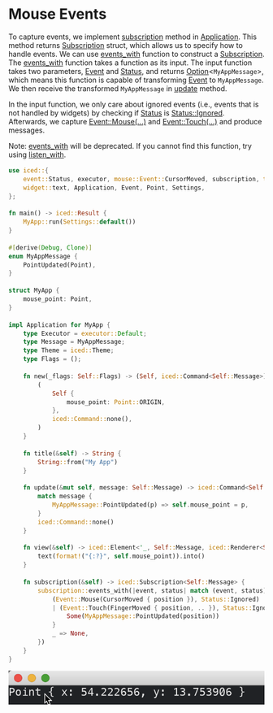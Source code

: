 # Mouse Events

To capture events, we implement [subscription](https://docs.iced.rs/iced/application/trait.Application.html#method.subscription) method in [Application](https://docs.iced.rs/iced/application/trait.Application.html).
This method returns [Subscription](https://docs.iced.rs/iced/struct.Subscription.html) struct, which allows us to specify how to handle events.
We can use [events_with](https://docs.rs/iced/latest/iced/subscription/fn.events_with.html) function to construct a [Subscription](https://docs.iced.rs/iced/struct.Subscription.html).
The [events_with](https://docs.rs/iced/latest/iced/subscription/fn.events_with.html) function takes a function as its input.
The input function takes two parameters, [Event](https://docs.iced.rs/iced/event/enum.Event.html) and [Status](https://docs.iced.rs/iced/event/enum.Status.html), and returns [Option](https://doc.rust-lang.org/std/option/enum.Option.html)\<`MyAppMessage`>, which means this function is capable of transforming [Event](https://docs.iced.rs/iced/event/enum.Event.html) to `MyAppMessage`.
We then receive the transformed `MyAppMessage` in [update](https://docs.iced.rs/iced/application/trait.Application.html#tymethod.update) method.

In the input function, we only care about ignored events (i.e., events that is not handled by widgets) by checking if [Status](https://docs.iced.rs/iced/widget/canvas/event/enum.Status.html) is [Status::Ignored](https://docs.iced.rs/iced/widget/canvas/event/enum.Status.html#variant.Ignored).
Afterwards, we capture [Event::Mouse(...)](https://docs.iced.rs/iced/enum.Event.html#variant.Mouse) and [Event::Touch(...)](https://docs.iced.rs/iced/enum.Event.html#variant.Touch) and produce messages.

Note: [events_with](https://docs.rs/iced/latest/iced/subscription/fn.events_with.html) will be deprecated.
If you cannot find this function, try using [listen_with](https://docs.iced.rs/iced/event/fn.listen_with.html).

```rust
use iced::{
    event::Status, executor, mouse::Event::CursorMoved, subscription, touch::Event::FingerMoved,
    widget::text, Application, Event, Point, Settings,
};

fn main() -> iced::Result {
    MyApp::run(Settings::default())
}

#[derive(Debug, Clone)]
enum MyAppMessage {
    PointUpdated(Point),
}

struct MyApp {
    mouse_point: Point,
}

impl Application for MyApp {
    type Executor = executor::Default;
    type Message = MyAppMessage;
    type Theme = iced::Theme;
    type Flags = ();

    fn new(_flags: Self::Flags) -> (Self, iced::Command<Self::Message>) {
        (
            Self {
                mouse_point: Point::ORIGIN,
            },
            iced::Command::none(),
        )
    }

    fn title(&self) -> String {
        String::from("My App")
    }

    fn update(&mut self, message: Self::Message) -> iced::Command<Self::Message> {
        match message {
            MyAppMessage::PointUpdated(p) => self.mouse_point = p,
        }
        iced::Command::none()
    }

    fn view(&self) -> iced::Element<'_, Self::Message, iced::Renderer<Self::Theme>> {
        text(format!("{:?}", self.mouse_point)).into()
    }

    fn subscription(&self) -> iced::Subscription<Self::Message> {
        subscription::events_with(|event, status| match (event, status) {
            (Event::Mouse(CursorMoved { position }), Status::Ignored)
            | (Event::Touch(FingerMoved { position, .. }), Status::Ignored) => {
                Some(MyAppMessage::PointUpdated(position))
            }
            _ => None,
        })
    }
}
```

![Mouse events](./pic/mouse_events.png)
